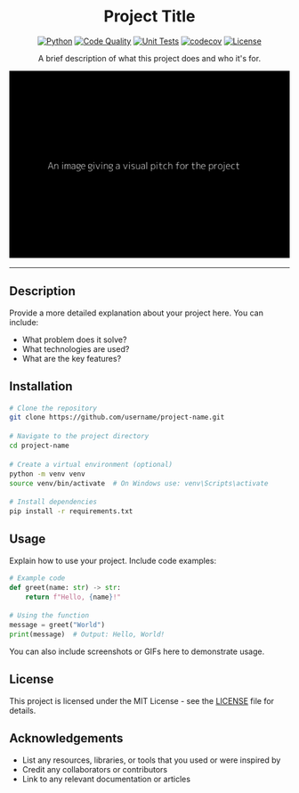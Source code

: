 <div align="center">

# Project Title
[![Python](https://img.shields.io/badge/Python-3776ab?logo=python&logoColor=white)](https://www.python.org/)
[![Code Quality](https://github.com/miguelbper/python-template/actions/workflows/code-quality.yaml/badge.svg)](https://github.com/miguelbper/python-template/actions/workflows/code-quality.yaml)
[![Unit Tests](https://github.com/miguelbper/python-template/actions/workflows/tests.yaml/badge.svg)](https://github.com/miguelbper/python-template/actions/workflows/tests.yaml)
[![codecov](https://codecov.io/gh/miguelbper/python-template/graph/badge.svg)](https://codecov.io/gh/miguelbper/python-template)
[![License](https://img.shields.io/badge/License-MIT-green.svg?labelColor=gray)](LICENSE)

<!-- [![Python](https://img.shields.io/badge/Python-3776ab?logo=python&logoColor=white)](https://www.python.org/)
[![NumPy](https://img.shields.io/badge/NumPy-4dabcf?logo=numpy&logoColor=white)](https://numpy.org/)
[![Pandas](https://img.shields.io/badge/Pandas-130654?logo=pandas&logoColor=white)](https://pandas.pydata.org/)
[![Seaborn](https://img.shields.io/badge/Seaborn-5c7da2?logo=python&logoColor=white)](https://seaborn.pydata.org/)
[![scikit-learn](https://img.shields.io/badge/scikit--learn-f99f44?logo=scikitlearn&logoColor=white)](https://scikit-learn.org/)
[![PyTorch](https://img.shields.io/badge/PyTorch-ee4c2c?logo=pytorch&logoColor=white)](https://pytorch.org/) <br>
[![Ruff](https://img.shields.io/badge/Ruff-261230?logo=ruff&logoColor=white)](https://github.com/astral-sh/ruff)
[![uv](https://img.shields.io/badge/uv-de5fe9?logo=uv&logoColor=white)](https://github.com/astral-sh/uv)
[![codecov](https://codecov.io/gh/username/project-name/branch/main/graph/badge.svg)](https://codecov.io/gh/username/project-name)
[![license](https://img.shields.io/badge/license-MIT-green.svg?labelColor=gray)](path/to/LICENCE) -->

<!-- Badges -->
<!-- Tech Stack: Languages -->
<!-- [![Python](https://img.shields.io/badge/Python-3776ab?logo=python&logoColor=white)](https://www.python.org/)
[![Haskell](https://img.shields.io/badge/Haskell-5e5086?logo=haskell&logoColor=white)](https://www.haskell.org/)
[![LaTeX](https://img.shields.io/badge/LaTeX-teal?logo=latex&logoColor=white)](https://www.latex-project.org/)
[![Bash](https://img.shields.io/badge/Bash-293036?logo=gnu-bash&logoColor=white)](https://www.gnu.org/software/bash/)
[![Git](https://img.shields.io/badge/Git-f44d27?logo=git&logoColor=white)](https://git-scm.com/) -->

<!-- Tech Stack: Libraries -->
<!-- [![NumPy](https://img.shields.io/badge/NumPy-4dabcf?logo=numpy&logoColor=white)](https://numpy.org/)
[![Pandas](https://img.shields.io/badge/Pandas-130654?logo=pandas&logoColor=white)](https://pandas.pydata.org/)
[![Seaborn](https://img.shields.io/badge/Seaborn-5c7da2?logo=python&logoColor=white)](https://seaborn.pydata.org/)
[![SciPy](https://img.shields.io/badge/SciPy-013243?logo=scipy&logoColor=white)](https://scipy.org/)
[![SymPy](https://img.shields.io/badge/SymPy-3b5526?logo=sympy&logoColor=white)](https://www.sympy.org/)
[![scikit-learn](https://img.shields.io/badge/scikit--learn-f99f44?logo=scikitlearn&logoColor=white)](https://scikit-learn.org/)
[![PyTorch](https://img.shields.io/badge/PyTorch-ee4c2c?logo=pytorch&logoColor=white)](https://pytorch.org/)
[![PyTorch Lightning](https://img.shields.io/badge/-Lightning-7e4fff?logo=lightning&logoColor=white)](https://lightning.ai/docs/pytorch/stable/)
[![hydra](https://img.shields.io/badge/-Hydra-89b8cd?logo=meta)](https://hydra.cc/) -->

<!-- Linting and Formatting -->
<!-- [![Ruff](https://img.shields.io/badge/Ruff-261230?logo=ruff&logoColor=white)](https://github.com/astral-sh/ruff)
[![uv](https://img.shields.io/badge/uv-de5fe9?logo=uv&logoColor=white)](https://github.com/astral-sh/uv) -->

<!-- Tests and coverage -->
<!-- [![Tests](https://github.com/username/project-name/actions/workflows/tests.yml/badge.svg)](https://github.com/username/project-name/actions/workflows/tests.yml)
[![codecov](https://codecov.io/gh/username/project-name/branch/main/graph/badge.svg)](https://codecov.io/gh/username/project-name) -->
<!-- Build passing badge -->
<!-- PyPi Version badge -->

<!-- Licence -->
<!-- [![license](https://img.shields.io/badge/license-MIT-green.svg?labelColor=gray)](LICENCE)
[![PRs Welcome](https://img.shields.io/badge/PRs-welcome-brightgreen.svg)](https://docs.github.com/en/pull-requests/collaborating-with-pull-requests/proposing-changes-to-your-work-with-pull-requests/creating-a-pull-request) -->


A brief description of what this project does and who it's for.

![img.png](img.png)

</div>

---

## Description

Provide a more detailed explanation about your project here. You can include:
- What problem does it solve?
- What technologies are used?
- What are the key features?

## Installation

```bash
# Clone the repository
git clone https://github.com/username/project-name.git

# Navigate to the project directory
cd project-name

# Create a virtual environment (optional)
python -m venv venv
source venv/bin/activate  # On Windows use: venv\Scripts\activate

# Install dependencies
pip install -r requirements.txt
```

## Usage

Explain how to use your project. Include code examples:

```python
# Example code
def greet(name: str) -> str:
    return f"Hello, {name}!"

# Using the function
message = greet("World")
print(message)  # Output: Hello, World!
```

You can also include screenshots or GIFs here to demonstrate usage.

## License

This project is licensed under the MIT License - see the [LICENSE](LICENSE) file for details.

## Acknowledgements

- List any resources, libraries, or tools that you used or were inspired by
- Credit any collaborators or contributors
- Link to any relevant documentation or articles

